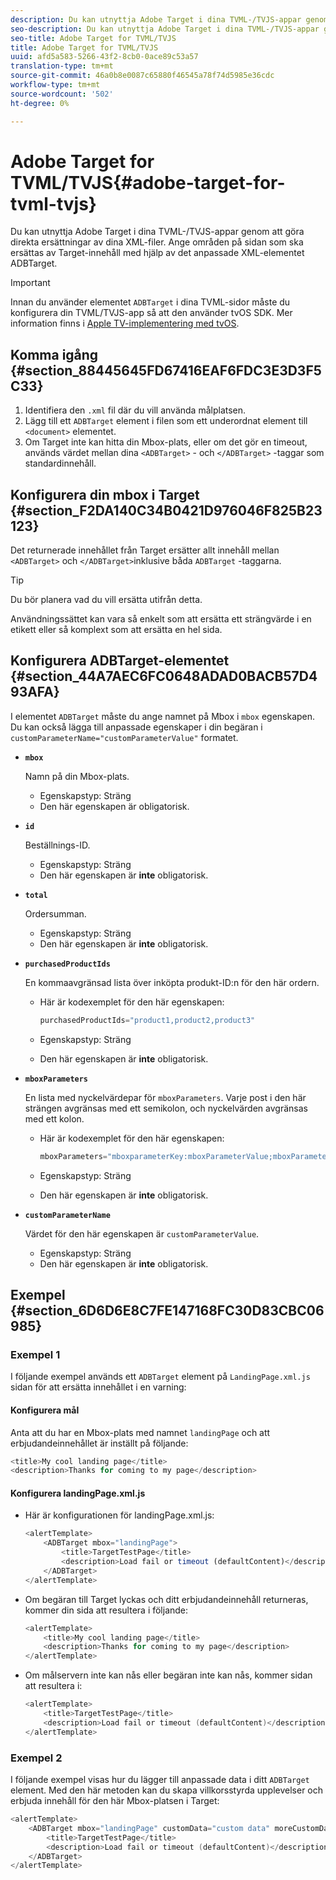 ```yaml
---
description: Du kan utnyttja Adobe Target i dina TVML-/TVJS-appar genom att göra direkta ersättningar av dina XML-filer. Ange områden på sidan som ska ersättas av Target-innehåll med hjälp av det anpassade XML-elementet ADBTarget.
seo-description: Du kan utnyttja Adobe Target i dina TVML-/TVJS-appar genom att göra direkta ersättningar av dina XML-filer. Ange områden på sidan som ska ersättas av Target-innehåll med hjälp av det anpassade XML-elementet ADBTarget.
seo-title: Adobe Target for TVML/TVJS
title: Adobe Target for TVML/TVJS
uuid: afd5a583-5266-43f2-8cb0-0ace89c53a57
translation-type: tm+mt
source-git-commit: 46a0b8e0087c65880f46545a78f74d5985e36cdc
workflow-type: tm+mt
source-wordcount: '502'
ht-degree: 0%

---
```



# Adobe Target for TVML/TVJS{#adobe-target-for-tvml-tvjs}

Du kan utnyttja Adobe Target i dina TVML-/TVJS-appar genom att göra direkta ersättningar av dina XML-filer. Ange områden på sidan som ska ersättas av Target-innehåll med hjälp av det anpassade XML-elementet ADBTarget.

>[!IMPORTANT]
>
>Innan du använder elementet `ADBTarget` i dina TVML-sidor måste du konfigurera din TVML/TVJS-app så att den använder tvOS SDK. Mer information finns i [Apple TV-implementering med tvOS](/help/ios/apple-tv-implementation-tvos/apple-tv-implementation-tvos.md).

## Komma igång {#section_88445645FD67416EAF6FDC3E3D3F5C33}

1. Identifiera den `.xml` fil där du vill använda målplatsen.
1. Lägg till ett `ADBTarget` element i filen som ett underordnat element till `<document>` elementet.
1. Om Target inte kan hitta din Mbox-plats, eller om det gör en timeout, används värdet mellan dina `<ADBTarget>` - och `</ADBTarget>` -taggar som standardinnehåll.

## Konfigurera din mbox i Target {#section_F2DA140C34B0421D976046F825B23123}

Det returnerade innehållet från Target ersätter allt innehåll mellan `<ADBTarget>` och `</ADBTarget>`inklusive båda `ADBTarget` -taggarna.

>[!TIP]
>
>Du bör planera vad du vill ersätta utifrån detta.

Användningssättet kan vara så enkelt som att ersätta ett strängvärde i en etikett eller så komplext som att ersätta en hel sida.

## Konfigurera ADBTarget-elementet {#section_44A7AEC6FC0648ADAD0BACB57D493AFA}

I elementet `ADBTarget` måste du ange namnet på Mbox i `mbox` egenskapen. Du kan också lägga till anpassade egenskaper i din begäran i `customParameterName="customParameterValue"` formatet.

* **`mbox`**

   Namn på din Mbox-plats.

   * Egenskapstyp: Sträng
   * Den här egenskapen är obligatorisk.

* **`id`**

   Beställnings-ID.

   * Egenskapstyp: Sträng
   * Den här egenskapen är **inte** obligatorisk.

* **`total`**

   Ordersumman.

   * Egenskapstyp: Sträng
   * Den här egenskapen är **inte** obligatorisk.

* **`purchasedProductIds`**

   En kommaavgränsad lista över inköpta produkt-ID:n för den här ordern.

   * Här är kodexemplet för den här egenskapen:


      ```objective-c
      purchasedProductIds="product1,product2,product3" 
      ```

   * Egenskapstyp: Sträng
   * Den här egenskapen är **inte** obligatorisk.

* **`mboxParameters`**

   En lista med nyckelvärdepar för `mboxParameters`. Varje post i den här strängen avgränsas med ett semikolon, och nyckelvärden avgränsas med ett kolon.

   * Här är kodexemplet för den här egenskapen:

      ```objective-c
      mboxParameters="mboxparameterKey:mboxParameterValue;mboxParameterKey1:mboxParameterValue1;mboxParameterKey2:mboxParameterValue2"
      ```

   * Egenskapstyp: Sträng
   * Den här egenskapen är **inte** obligatorisk.

* **`customParameterName`**

   Värdet för den här egenskapen är `customParameterValue`.

   * Egenskapstyp: Sträng
   * Den här egenskapen är **inte** obligatorisk.


## Exempel {#section_6D6D6E8C7FE147168FC30D83CBC06985}

### Exempel 1

I följande exempel används ett `ADBTarget` element på `LandingPage.xml.js` sidan för att ersätta innehållet i en varning:

#### Konfigurera mål

Anta att du har en Mbox-plats med namnet `landingPage` och att erbjudandeinnehållet är inställt på följande:

```objective-c
<title>My cool landing page</title> 
<description>Thanks for coming to my page</description> 
```

#### Konfigurera landingPage.xml.js

* Här är konfigurationen för landingPage.xml.js:

   ```js
   <alertTemplate> 
       <ADBTarget mbox="landingPage">  
           <title>TargetTestPage</title> 
           <description>Load fail or timeout (defaultContent)</description> 
       </ADBTarget>  
   </alertTemplate> 
   ```

* Om begäran till Target lyckas och ditt erbjudandeinnehåll returneras, kommer din sida att resultera i följande:

   ```objective-c
   <alertTemplate> 
       <title>My cool landing page</title> 
       <description>Thanks for coming to my page</description> 
   </alertTemplate>
   ```

* Om målservern inte kan nås eller begäran inte kan nås, kommer sidan att resultera i:

   ```objective-c
   <alertTemplate> 
       <title>TargetTestPage</title> 
       <description>Load fail or timeout (defaultContent)</description> 
   </alertTemplate>
   ```

### Exempel 2

I följande exempel visas hur du lägger till anpassade data i ditt `ADBTarget` element. Med den här metoden kan du skapa villkorsstyrda upplevelser och erbjuda innehåll för den här Mbox-platsen i Target:

```objective-c
<alertTemplate> 
    <ADBTarget mbox="landingPage" customData="custom data" moreCustomData="more custom data"> 
        <title>TargetTestPage</title> 
        <description>Load fail or timeout (defaultContent)</description> 
    </ADBTarget>  
</alertTemplate>
```
